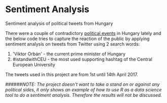 # Sentiment Analysis
Sentiment analysis of political tweets from Hungary

There were a couple of contradictory [political events](http://www.france24.com/en/20170410-hungary-president-signs-law-threatening-soros-university) in Hungary lately and the below code tries to capture the reaction of the public by applying sentiment analysis on tweets from Twitter using 2 search words:  

1. 'Viktor Orbán' - the current prime minister of Hungary
2. \#istandwithCEU - the most used supporting hashtag of the Central European University

The tweets used in this project are from 1st until 14th April 2017.

######*NOTE: The project doesn't want to take a stand on or against any political sides, it only shows an example of how to use R as a data science tool to do a sentiment analysis. Therefore the results will not be discussed.*
